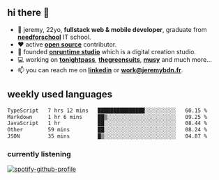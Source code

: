## hi there 👋

- 👦 jeremy,  22yo, **fullstack web & mobile developer**, graduate from **[needforschool](https://www.needfor-school.com/)** IT school.
- ❤️ active **[open source](https://github.com/jerembdn)** contributor.
- 🧠 founded **[onruntime studio](https://github.com/onruntime)** which is a digital creation studio.
- 💻 working on **[tonightpass](https://tonightpass.com)**, **[thegreensuits](https://thegreensuits.fr)**, **[musy](https://github.com/musyapp)** and much more...
- 📫 you can reach me on **[linkedin](https://www.linkedin.com/in/jeremybdn/)** or **[work@jeremybdn.fr](mailto:work@jeremybdn.fr)**.

## weekly used languages

<!--START_SECTION:waka-->

```txt
TypeScript   7 hrs 12 mins   ███████████████░░░░░░░░░░   60.15 %
Markdown     1 hr 6 mins     ██▒░░░░░░░░░░░░░░░░░░░░░░   09.25 %
JavaScript   1 hr            ██░░░░░░░░░░░░░░░░░░░░░░░   08.44 %
Other        59 mins         ██░░░░░░░░░░░░░░░░░░░░░░░   08.24 %
JSON         35 mins         █▒░░░░░░░░░░░░░░░░░░░░░░░   04.87 %
```

<!--END_SECTION:waka-->

### currently listening
[![spotify-github-profile](https://spotify-github-profile.vercel.app/api/view?uid=31ugdvkonmhxzbnkai2r7ue2empe&cover_image=true&theme=natemoo-re&show_offline=false&background_color=121212&bar_color=3356d7&bar_color_cover=false)](https://open.spotify.com/user/31225jnpumbhbpldcz2wjg24aymi)
